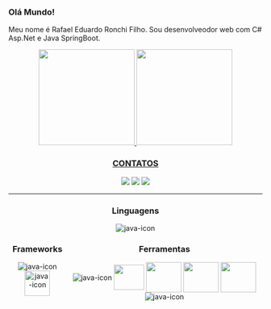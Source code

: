
<h3> Olá Mundo!</h3>

Meu nome é Rafael Eduardo Ronchi Filho. Sou desenvolveodor web com C# Asp.Net e Java SpringBoot.

<div align="center">

  <a href="https://github.com/RafaelRonchi">
  <img height="190em" src="https://github-readme-stats.vercel.app/api?username=RafaelRonchi&show_icons=true&theme=dark&"/>

  <img height="190em" src="https://github-readme-stats.vercel.app/api/top-langs/?username=RafaelRonchi&layout=compact&langs_count=11&theme=dark"/>

</div>


<div align="center" >
  <h3>CONTATOS</h3>
  <a href="https://www.linkedin.com/in/rafaelronchi/" target="_blank"><img src="https://img.shields.io/badge/LinkedIn-0077B5?style=for-the-badge&logo=linkedin&logoColor=white" target="_blank"></a>
  <a href="https://www.instagram.com/rafaelronchif/" target="_blank"><img src="https://img.shields.io/badge/Instagram-E4405F?style=for-the-badge&logo=instagram&logoColor=white" target="_blank"></a>
<a href="mailto: rafaeleduardoronchifilho@gmail.com" target="_blank"><img src="https://img.shields.io/badge/Gmail-D14836?style=for-the-badge&logo=gmail&logoColor=white"></a>
</div>

<hr>

<div align="center">
  <h3>Linguagens </h3>
  <img align="center"  alt="java-icon" src="https://skillicons.dev/icons?i=java,cs,js,ts,php&theme=light"/>
</div>


<div align="center" style="display: flex; justify-content: space-between; width: 100%">
  
<div align="center" >
  <h3>Frameworks</h3>
<img align="center"  alt="java-icon" src="https://skillicons.dev/icons?i=spring,angular,dotnet,bootstrap&theme=light"/>
  <img align="center" height="50" width="50" alt="java-icon" src="https://github.com/campusMVP/dotnetCoreLogoPack/blob/master/Entity%20Framework%20Core/Bitmap%20RGB/Bitmap-MEDIUM_Entity-Framework-Core-Logo_2colors_Square_Boxed_RGB.png?raw=true"/>
</div>

<div align="center">
  <h3>Ferramentas</h3>
  <img align="center"  alt="java-icon" src="https://skillicons.dev/icons?i=androidstudio,visualstudio,vscode,eclipse,postman,maven,nodejs,unity&theme=light"/>
  <img align="center" height="50" width="60" src="https://cdn.jsdelivr.net/gh/devicons/devicon/icons/npm/npm-original-wordmark.svg" />  
  <img align="center" height="60" width="70" src="https://cdn.jsdelivr.net/gh/devicons/devicon/icons/nuget/nuget-original-wordmark.svg" />
  <img align="center" height="60" width="70" src="https://cdn.jsdelivr.net/gh/devicons/devicon/icons/tomcat/tomcat-original.svg" />
  <img align="center" height="60" width="70" src="https://cdn.jsdelivr.net/gh/devicons/devicon/icons/microsoftsqlserver/microsoftsqlserver-plain-wordmark.svg" />
  <img align="center"  alt="java-icon" src="https://skillicons.dev/icons?i=mysql,sqlite,mongodb,firebase&theme=light"/>
</div>
</div>
